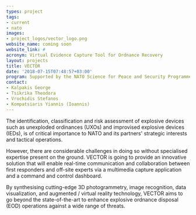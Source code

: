 ```yaml
---
types: project
tags:
- current
- nato
images:
- project_logos/vector_logo.png
website_name: coming soon
website_link: #
acronym: Virtual Evidence Capture Tool for Ordnance Recovery
layout: projects
title: VECTOR
date: '2018-07-15T07:48:57+03:00'
program: Supported by the NATO Science for Peace and Security Programme
contact: 
- Kalpakis George
- Tsikrika Theodora
- Vrochidis Stefanos
- Kompatsiaris Yiannis (Ioannis)
---
```

<p>The identification, classification and risk assessment of explosive devices such as unexploded ordinances (UXOs) and improvised explosive devices (IEDs), is of critical importance to NATO and its partners' strategic interests and tactical operations. </p>

<p>However, there are considerable challenges in doing so without specialised expertise present on the ground. VECTOR is going to provide an innovative solution that will enable real-time communication and collaboration between first responders and off-site experts via a multimedia capture application and a command and control dashboard. </p>

<p>By synthesising cutting-edge 3D photogrammetry, image recognition, data visualization, and augmented / virtual reality technology, VECTOR aims to go beyond the state-of-the-art to enhance explosive ordnance disposal (EOD) operations against a wide range of threats.  </p>
